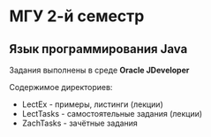 # МГУ 2-й семестр
## Язык программирования Java

Задания выполнены в среде __Oracle JDeveloper__  

Содержимое директориев:  
* LectEx - примеры, листинги (лекции)
* LectTasks - самостоятельные задания (лекции)
* ZachTasks - зачётные задания